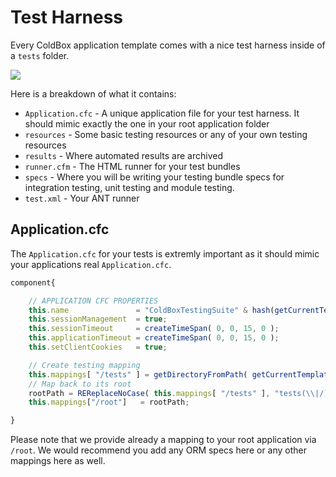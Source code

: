 # Test Harness

Every ColdBox application template comes with a nice test harness inside of a `tests` folder.

![](https://coldbox.ortusbooks.com/content/images/testharness.png)

Here is a breakdown of what it contains:

* `Application.cfc` - A unique application file for your test harness. It should mimic exactly the one in your root application folder
* `resources` - Some basic testing resources or any of your own testing resources
* `results` - Where automated results are archived
* `runner.cfm` - The HTML runner for your test bundles
* `specs` - Where you will be writing your testing bundle specs for integration testing, unit testing and module testing.
* `test.xml` - Your ANT runner

## Application.cfc

The `Application.cfc` for your tests is extremly important as it should mimic your applications real `Application.cfc`.

```js
component{

	// APPLICATION CFC PROPERTIES
	this.name 				= "ColdBoxTestingSuite" & hash(getCurrentTemplatePath());
	this.sessionManagement 	= true;
	this.sessionTimeout 	= createTimeSpan( 0, 0, 15, 0 );
	this.applicationTimeout = createTimeSpan( 0, 0, 15, 0 );
	this.setClientCookies 	= true;

	// Create testing mapping
	this.mappings[ "/tests" ] = getDirectoryFromPath( getCurrentTemplatePath() );
	// Map back to its root
	rootPath = REReplaceNoCase( this.mappings[ "/tests" ], "tests(\\|/)", "" );
	this.mappings["/root"]   = rootPath;

}
```

Please note that we provide already a mapping to your root application via `/root`.  We would recommend you add any ORM specs here or any other mappings here as well.
